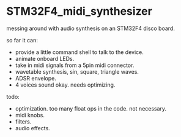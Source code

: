 # STM32F4_midi_synthesizer
messing around with audio synthesis on an STM32F4 disco board. 

so far it can:
- provide a little command shell to talk to the device.
- animate onboard LEDs.
- take in midi signals from a 5pin midi connector.
- wavetable synthesis, sin, square, triangle waves.
- ADSR envelope.
- 4 voices sound okay. needs optimizing.

todo:
- optimization. too many float ops in the code. not necessary.
- midi knobs.
- filters.
- audio effects.
